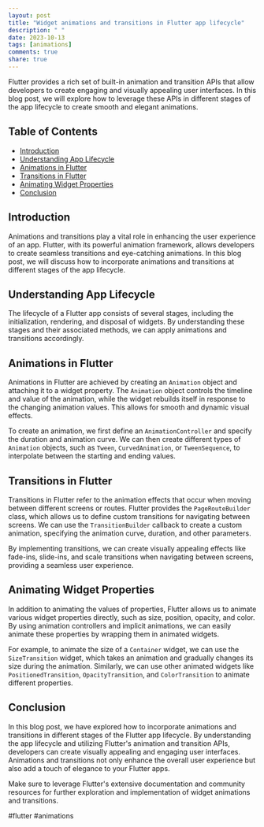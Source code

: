 ```yaml
---
layout: post
title: "Widget animations and transitions in Flutter app lifecycle"
description: " "
date: 2023-10-13
tags: [animations]
comments: true
share: true
---
```


Flutter provides a rich set of built-in animation and transition APIs that allow developers to create engaging and visually appealing user interfaces. In this blog post, we will explore how to leverage these APIs in different stages of the app lifecycle to create smooth and elegant animations.

## Table of Contents
- [Introduction](#introduction)
- [Understanding App Lifecycle](#understanding-app-lifecycle)
- [Animations in Flutter](#animations-in-flutter)
- [Transitions in Flutter](#transitions-in-flutter)
- [Animating Widget Properties](#animating-widget-properties)
- [Conclusion](#conclusion)

## Introduction
Animations and transitions play a vital role in enhancing the user experience of an app. Flutter, with its powerful animation framework, allows developers to create seamless transitions and eye-catching animations. In this blog post, we will discuss how to incorporate animations and transitions at different stages of the app lifecycle.

## Understanding App Lifecycle
The lifecycle of a Flutter app consists of several stages, including the initialization, rendering, and disposal of widgets. By understanding these stages and their associated methods, we can apply animations and transitions accordingly.

## Animations in Flutter
Animations in Flutter are achieved by creating an `Animation` object and attaching it to a widget property. The `Animation` object controls the timeline and value of the animation, while the widget rebuilds itself in response to the changing animation values. This allows for smooth and dynamic visual effects.

To create an animation, we first define an `AnimationController` and specify the duration and animation curve. We can then create different types of `Animation` objects, such as `Tween`, `CurvedAnimation`, or `TweenSequence`, to interpolate between the starting and ending values.

## Transitions in Flutter
Transitions in Flutter refer to the animation effects that occur when moving between different screens or routes. Flutter provides the `PageRouteBuilder` class, which allows us to define custom transitions for navigating between screens. We can use the `TransitionBuilder` callback to create a custom animation, specifying the animation curve, duration, and other parameters.

By implementing transitions, we can create visually appealing effects like fade-ins, slide-ins, and scale transitions when navigating between screens, providing a seamless user experience.

## Animating Widget Properties
In addition to animating the values of properties, Flutter allows us to animate various widget properties directly, such as size, position, opacity, and color. By using animation controllers and implicit animations, we can easily animate these properties by wrapping them in animated widgets.

For example, to animate the size of a `Container` widget, we can use the `SizeTransition` widget, which takes an animation and gradually changes its size during the animation. Similarly, we can use other animated widgets like `PositionedTransition`, `OpacityTransition`, and `ColorTransition` to animate different properties.

## Conclusion
In this blog post, we have explored how to incorporate animations and transitions in different stages of the Flutter app lifecycle. By understanding the app lifecycle and utilizing Flutter's animation and transition APIs, developers can create visually appealing and engaging user interfaces. Animations and transitions not only enhance the overall user experience but also add a touch of elegance to your Flutter apps.

Make sure to leverage Flutter's extensive documentation and community resources for further exploration and implementation of widget animations and transitions.

#flutter #animations